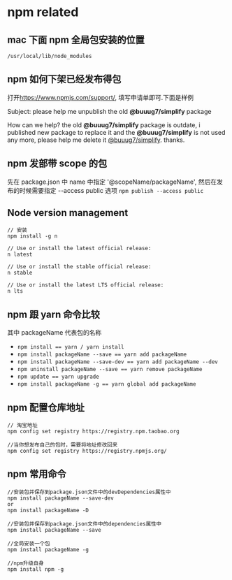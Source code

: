 # npm related

## mac 下面 npm 全局包安装的位置

`/usr/local/lib/node_modules`

## npm 如何下架已经发布得包

打开<https://www.npmjs.com/support/>, 填写申请单即可.下面是样例

Subject: please help me unpublish the old **@buuug7/simplify** package

How can we help?
the old **@buuug7/simplify** package is outdate, i published new package to replace it and the **@buuug7/simplify** is not used any more, please help me delete it [@buuug7/simplify](https://www.npmjs.com/package/@buuug7/simplify). thanks.

## npm 发部带 scope 的包

先在 package.json 中 name 中指定 '@scopeName/packageName', 然后在发布的时候需要指定 --access public 选项 `npm publish --access public`

## Node version management

```
// 安装
npm install -g n

// Use or install the latest official release:
n latest

// Use or install the stable official release:
n stable

// Use or install the latest LTS official release:
n lts
```

## npm 跟 yarn 命令比较

其中 packageName 代表包的名称

- `npm install == yarn / yarn install`
- `npm install packageName --save == yarn add packageName`
- `npm install packageName --save-dev == yarn add packageName --dev`
- `npm uninstall packageName --save == yarn remove packageName`
- `npm update == yarn upgrade`
- `npm install packageName -g == yarn global add packageName`

## npm 配置仓库地址

```
// 淘宝地址
npm config set registry https://registry.npm.taobao.org

//当你想发布自己的包时，需要将地址修改回来
npm config set registry https://registry.npmjs.org/
```

## npm 常用命令

```
//安装包并保存到package.json文件中的devDependencies属性中
npm install packageName --save-dev
or
npm install packageName -D

//安装包并保存到package.json文件中的dependencies属性中
npm install packageName --save

//全局安装一个包
npm install packageName -g

//npm升级自身
npm install npm -g
```
